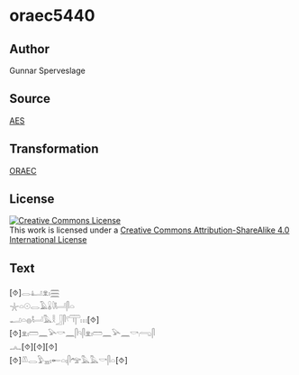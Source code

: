 # oraec5440

## Author

Gunnar Sperveslage

## Source

[AES](https://github.com/simondschweitzer/aes)

## Transformation

[ORAEC](https://oraec.github.io/)

## License

<a rel="license" href="http://creativecommons.org/licenses/by-sa/4.0/"><img alt="Creative Commons License" style="border-width:0" src="https://i.creativecommons.org/l/by-sa/4.0/88x31.png" /></a><br />This work is licensed under a <a rel="license" href="http://creativecommons.org/licenses/by-sa/4.0/">Creative Commons Attribution-ShareAlike 4.0 International License</a>

## Text

[⯑]𓂋𓂞𓁷𓏤𓈗<br>
𓇼𓏏𓇳𓂋𓄿𓏇𓇋𓂡𓋴𓏏<br>
𓂝𓏏𓐍𓂡𓅓𓎛𓃀𓋴𓍢𓋳𓏥[⯑]<br>
[⯑]𓁷𓏤𓏠𓈖𓅪𓎡𓈖𓋴𓄹𓋴𓁷𓏤𓏠𓈖𓅪𓈖𓎡𓂺𓋴<br>
𓂜[⯑][⯑][⯑]<br>
[⯑]𓌨𓂋𓅱𓈇𓏤𓄡𓏏𓏤𓋴𓅠𓅓𓅓𓎡𓋴𓏏[⯑]<br>

